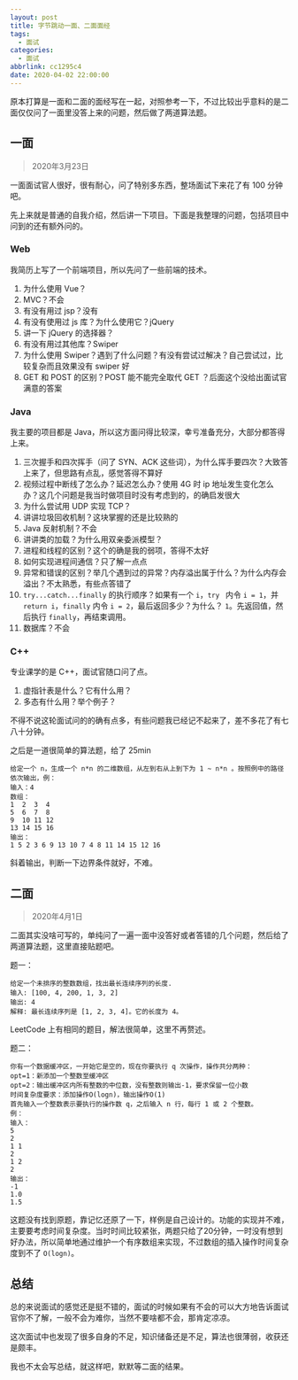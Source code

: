 ```yaml
---
layout: post
title: 字节跳动一面、二面面经
tags:
  - 面试
categories:
  - 面试
abbrlink: cc1295c4
date: 2020-04-02 22:00:00
---
```


原本打算是一面和二面的面经写在一起，对照参考一下，不过比较出乎意料的是二面仅仅问了一面里没答上来的问题，然后做了两道算法题。

## 一面

> 2020年3月23日

一面面试官人很好，很有耐心，问了特别多东西，整场面试下来花了有 100 分钟吧。

先上来就是普通的自我介绍，然后讲一下项目。下面是我整理的问题，包括项目中问到的还有额外问的。

### Web

我简历上写了一个前端项目，所以先问了一些前端的技术。

1. 为什么使用 Vue？
2. MVC？不会
3. 有没有用过 jsp？没有
4. 有没有使用过 js 库？为什么使用它？jQuery
5. 讲一下 jQuery 的选择器？
6. 有没有用过其他库？Swiper
7. 为什么使用 Swiper？遇到了什么问题？有没有尝试过解决？自己尝试过，比较复杂而且效果没有 swiper 好
8. GET 和 POST 的区别？POST 能不能完全取代 GET ？后面这个没给出面试官满意的答案

### Java

我主要的项目都是 Java，所以这方面问得比较深，幸亏准备充分，大部分都答得上来。

1. 三次握手和四次挥手（问了 SYN、ACK 这些词），为什么挥手要四次？大致答上来了，但思路有点乱，感觉答得不算好
2. 视频过程中断线了怎么办？延迟怎么办？使用 4G 时 ip 地址发生变化怎么办？这几个问题是我当时做项目时没有考虑到的，的确启发很大
3. 为什么尝试用 UDP 实现 TCP？
4. 讲讲垃圾回收机制？这块掌握的还是比较熟的
5. Java 反射机制？不会
6. 讲讲类的加载？为什么用双亲委派模型？
7. 进程和线程的区别？这个的确是我的弱项，答得不太好
8. 如何实现进程间通信？只了解一点点
9. 异常和错误的区别？举几个遇到过的异常？内存溢出属于什么？为什么内存会溢出？不太熟悉，有些点答错了
10. `try...catch...finally` 的执行顺序？如果有一个 `i`，`try ` 内令 `i = 1`，并 `return i`，`finally` 内令 `i = 2`，最后返回多少？为什么？ `1`。先返回值，然后执行 `finally`，再结束调用。
11. 数据库？不会

### C++

专业课学的是 C++，面试官随口问了点。

1. 虚指针表是什么？它有什么用？
2. 多态有什么用？举个例子？



不得不说这轮面试问的的确有点多，有些问题我已经记不起来了，差不多花了有七八十分钟。

之后是一道很简单的算法题，给了 25min

```
给定一个 n，生成一个 n*n 的二维数组，从左到右从上到下为 1 ~ n*n 。按照例中的路径依次输出，例：
输入：4
数组：
1  2  3  4
5  6  7  8
9  10 11 12
13 14 15 16
输出：
1 5 2 3 6 9 13 10 7 4 8 11 14 15 12 16
```

斜着输出，判断一下边界条件就好，不难。

## 二面

> 2020年4月1日

二面其实没啥可写的，单纯问了一遍一面中没答好或者答错的几个问题，然后给了两道算法题，这里直接贴题吧。

题一：

```
给定一个未排序的整数数组，找出最长连续序列的长度.
输入: [100, 4, 200, 1, 3, 2]
输出: 4
解释: 最长连续序列是 [1, 2, 3, 4]。它的长度为 4。
```

LeetCode 上有相同的题目，解法很简单，这里不再赘述。

题二：

```
你有一个数据缓冲区，一开始它是空的，现在你要执行 q 次操作，操作共分两种：
opt=1：新添加一个整数至缓冲区
opt=2：输出缓冲区内所有整数的中位数，没有整数则输出-1，要求保留一位小数
时间复杂度要求：添加操作O(logn)，输出操作O(1)
首先输入一个整数表示要执行的操作数 q，之后输入 n 行，每行 1 或 2 个整数。
例：
输入：
5
2
1 1
2
1 2
2
输出：
-1
1.0
1.5
```

这题没有找到原题，靠记忆还原了一下，样例是自己设计的。功能的实现并不难，主要要考虑时间复杂度。当时时间比较紧张，两题只给了20分钟，一时没有想到好办法，所以简单地通过维护一个有序数组来实现，不过数组的插入操作时间复杂度到不了 `O(logn)`。

## 总结

总的来说面试的感觉还是挺不错的，面试的时候如果有不会的可以大方地告诉面试官你不了解，一般不会为难你，当然不要啥都不会，那肯定凉凉。

这次面试中也发现了很多自身的不足，知识储备还是不足，算法也很薄弱，收获还是颇丰。

我也不太会写总结，就这样吧，默默等二面的结果。
